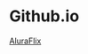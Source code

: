# Github.io

<a href="https://rafaelcastrobr.github.io/ImersaoAlura-Dev/aula_4/AluraFlix/">AluraFlix</a>
